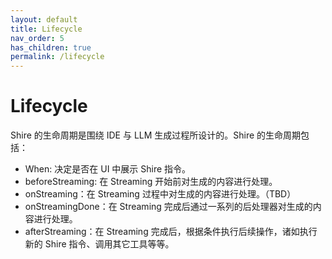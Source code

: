 ```yaml
---
layout: default
title: Lifecycle
nav_order: 5
has_children: true
permalink: /lifecycle
---
```


# Lifecycle

Shire 的生命周期是围绕 IDE 与 LLM 生成过程所设计的。Shire 的生命周期包括：

- When: 决定是否在 UI 中展示 Shire 指令。
- beforeStreaming: 在 Streaming 开始前对生成的内容进行处理。
- onStreaming：在 Streaming 过程中对生成的内容进行处理。（TBD）
- onStreamingDone：在 Streaming 完成后通过一系列的后处理器对生成的内容进行处理。
- afterStreaming：在 Streaming 完成后，根据条件执行后续操作，诸如执行新的 Shire 指令、调用其它工具等等。

